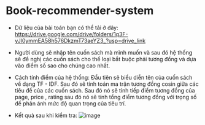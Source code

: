# Book-recommender-system
- Dữ liệu của bài toán bạn có thể tải ở đây: https://drive.google.com/drive/folders/1q3F-yJl0ymmEA58h576DkzmT73aeYZ3_?usp=drive_link
- Người dùng sẽ nhập tên cuốn sách mà mình muốn và sau đó hệ thống sẽ đề nghị các cuốn sách cho thể loại bắt buộc phải tương đồng và dựa vào điểm số sao cho chúng cao nhất.
- Cách tính điểm của hệ thống: Đầu tiên sẽ biểu diễn tên của cuốn sách về dạng TF - IDF. Sau đó sẽ tính toán ma trận tương đồng cosin giữa các tiêu đề của các cuốn sách. Sau đó nó sẽ tính tiếp điểm tương đồng của page, price , rating sau đó nó sẽ tính tổng điểm tương đồng với trọng số để phản ánh mức độ quan trọng của tiêu trí.

- Kết quả sau khi kiểm tra: 
![image](https://github.com/hieu240203/Book-recommender-system/assets/105375863/e10a88ed-a021-4183-b56c-cdb0d2600c30)
